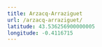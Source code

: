 ```yaml
---
title: Arzacq-Arraziguet
url: /arzacq-arraziguet/
latitude: 43.536256900000005
longitude: -0.4116715
---
```

